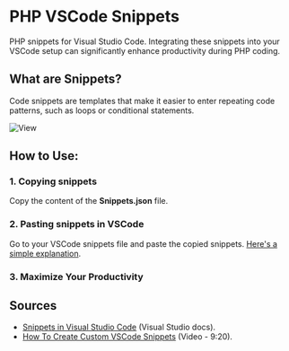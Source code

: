 # PHP VSCode Snippets

PHP snippets for Visual Studio Code. Integrating these snippets into your VSCode setup can significantly enhance productivity during PHP coding.

## What are Snippets?

Code snippets are templates that make it easier to enter repeating code patterns, such as loops or conditional statements.

![View](https://code.visualstudio.com/assets/docs/editor/userdefinedsnippets/ajax-snippet.gif)

## How to Use:

### 1. Copying snippets

Copy the content of the **Snippets.json** file.

### 2. Pasting snippets in VSCode

Go to your VSCode snippets file and paste the copied snippets. [Here's a simple explanation](https://www.youtube.com/shorts/eGtIXkZEGPE).

### 3. Maximize Your Productivity

## Sources

- [Snippets in Visual Studio Code](https://code.visualstudio.com/docs/editor/userdefinedsnippets) (Visual Studio docs).
- [How To Create Custom VSCode Snippets](https://code.visualstudio.com/docs/editor/userdefinedsnippets) (Video - 9:20).

